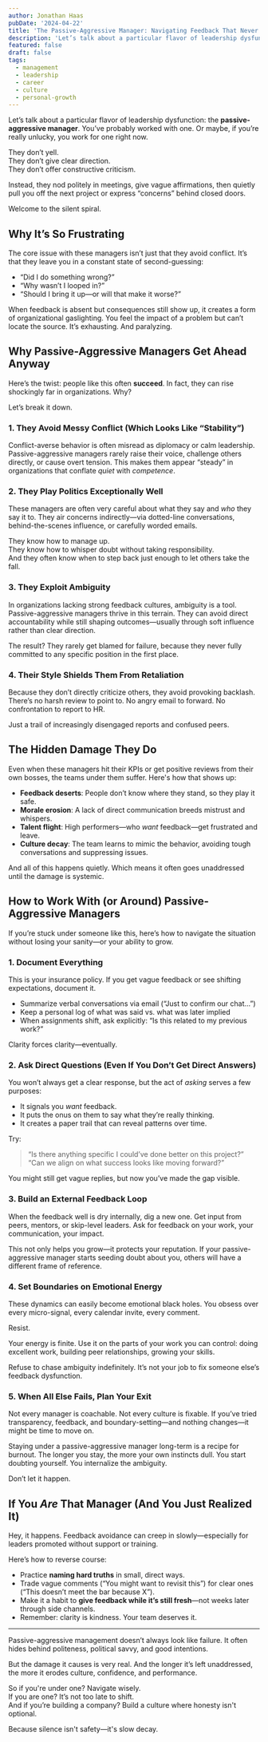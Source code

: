 ```yaml
---
author: Jonathan Haas
pubDate: '2024-04-22'
title: 'The Passive-Aggressive Manager: Navigating Feedback That Never Comes'
description: 'Let’s talk about a particular flavor of leadership dysfunction: the passive-aggressive manager. You’ve probably worked with one.'
featured: false
draft: false
tags:
  - management
  - leadership
  - career
  - culture
  - personal-growth
---
```


Let’s talk about a particular flavor of leadership dysfunction: the **passive-aggressive manager**. You’ve probably worked with one. Or maybe, if you’re really unlucky, you work for one right now.

They don’t yell.  
They don’t give clear direction.  
They don’t offer constructive criticism.

Instead, they nod politely in meetings, give vague affirmations, then quietly pull you off the next project or express “concerns” behind closed doors.

Welcome to the silent spiral.

## Why It’s So Frustrating

The core issue with these managers isn’t just that they avoid conflict. It’s that they leave you in a constant state of second-guessing:

- “Did I do something wrong?”
- “Why wasn’t I looped in?”
- “Should I bring it up—or will that make it worse?”

When feedback is absent but consequences still show up, it creates a form of organizational gaslighting. You feel the impact of a problem but can’t locate the source. It’s exhausting. And paralyzing.

## Why Passive-Aggressive Managers Get Ahead Anyway

Here’s the twist: people like this often **succeed**. In fact, they can rise shockingly far in organizations. Why?

Let’s break it down.

### 1. They Avoid Messy Conflict (Which Looks Like “Stability”)

Conflict-averse behavior is often misread as diplomacy or calm leadership. Passive-aggressive managers rarely raise their voice, challenge others directly, or cause overt tension. This makes them appear “steady” in organizations that conflate _quiet_ with _competence_.

### 2. They Play Politics Exceptionally Well

These managers are often very careful about what they say and _who_ they say it to. They air concerns indirectly—via dotted-line conversations, behind-the-scenes influence, or carefully worded emails.

They know how to manage up.  
They know how to whisper doubt without taking responsibility.  
And they often know when to step back just enough to let others take the fall.

### 3. They Exploit Ambiguity

In organizations lacking strong feedback cultures, ambiguity is a tool. Passive-aggressive managers thrive in this terrain. They can avoid direct accountability while still shaping outcomes—usually through soft influence rather than clear direction.

The result? They rarely get blamed for failure, because they never fully committed to any specific position in the first place.

### 4. Their Style Shields Them From Retaliation

Because they don’t directly criticize others, they avoid provoking backlash. There’s no harsh review to point to. No angry email to forward. No confrontation to report to HR.

Just a trail of increasingly disengaged reports and confused peers.

## The Hidden Damage They Do

Even when these managers hit their KPIs or get positive reviews from their own bosses, the teams under them suffer. Here's how that shows up:

- **Feedback deserts**: People don’t know where they stand, so they play it safe.
- **Morale erosion**: A lack of direct communication breeds mistrust and whispers.
- **Talent flight**: High performers—who _want_ feedback—get frustrated and leave.
- **Culture decay**: The team learns to mimic the behavior, avoiding tough conversations and suppressing issues.

And all of this happens quietly. Which means it often goes unaddressed until the damage is systemic.

## How to Work With (or Around) Passive-Aggressive Managers

If you’re stuck under someone like this, here’s how to navigate the situation without losing your sanity—or your ability to grow.

### 1. Document Everything

This is your insurance policy. If you get vague feedback or see shifting expectations, document it.

- Summarize verbal conversations via email (“Just to confirm our chat…”)
- Keep a personal log of what was said vs. what was later implied
- When assignments shift, ask explicitly: “Is this related to my previous work?”

Clarity forces clarity—eventually.

### 2. Ask Direct Questions (Even If You Don’t Get Direct Answers)

You won’t always get a clear response, but the act of _asking_ serves a few purposes:

- It signals you _want_ feedback.
- It puts the onus on them to say what they’re really thinking.
- It creates a paper trail that can reveal patterns over time.

Try:

> “Is there anything specific I could’ve done better on this project?”
> “Can we align on what success looks like moving forward?”

You might still get vague replies, but now you’ve made the gap visible.

### 3. Build an External Feedback Loop

When the feedback well is dry internally, dig a new one. Get input from peers, mentors, or skip-level leaders. Ask for feedback on your work, your communication, your impact.

This not only helps you grow—it protects your reputation. If your passive-aggressive manager starts seeding doubt about you, others will have a different frame of reference.

### 4. Set Boundaries on Emotional Energy

These dynamics can easily become emotional black holes. You obsess over every micro-signal, every calendar invite, every comment.

Resist.

Your energy is finite. Use it on the parts of your work you can control: doing excellent work, building peer relationships, growing your skills.

Refuse to chase ambiguity indefinitely. It’s not your job to fix someone else’s feedback dysfunction.

### 5. When All Else Fails, Plan Your Exit

Not every manager is coachable. Not every culture is fixable. If you’ve tried transparency, feedback, and boundary-setting—and nothing changes—it might be time to move on.

Staying under a passive-aggressive manager long-term is a recipe for burnout. The longer you stay, the more your own instincts dull. You start doubting yourself. You internalize the ambiguity.

Don’t let it happen.

## If You _Are_ That Manager (And You Just Realized It)

Hey, it happens. Feedback avoidance can creep in slowly—especially for leaders promoted without support or training.

Here’s how to reverse course:

- Practice **naming hard truths** in small, direct ways.
- Trade vague comments (“You might want to revisit this”) for clear ones (“This doesn’t meet the bar because X”).
- Make it a habit to **give feedback while it’s still fresh**—not weeks later through side channels.
- Remember: clarity is kindness. Your team deserves it.

---

Passive-aggressive management doesn’t always look like failure. It often hides behind politeness, political savvy, and good intentions.

But the damage it causes is very real. And the longer it’s left unaddressed, the more it erodes culture, confidence, and performance.

So if you're under one? Navigate wisely.  
If you are one? It’s not too late to shift.  
And if you’re building a company? Build a culture where honesty isn't optional.

Because silence isn't safety—it's slow decay.
